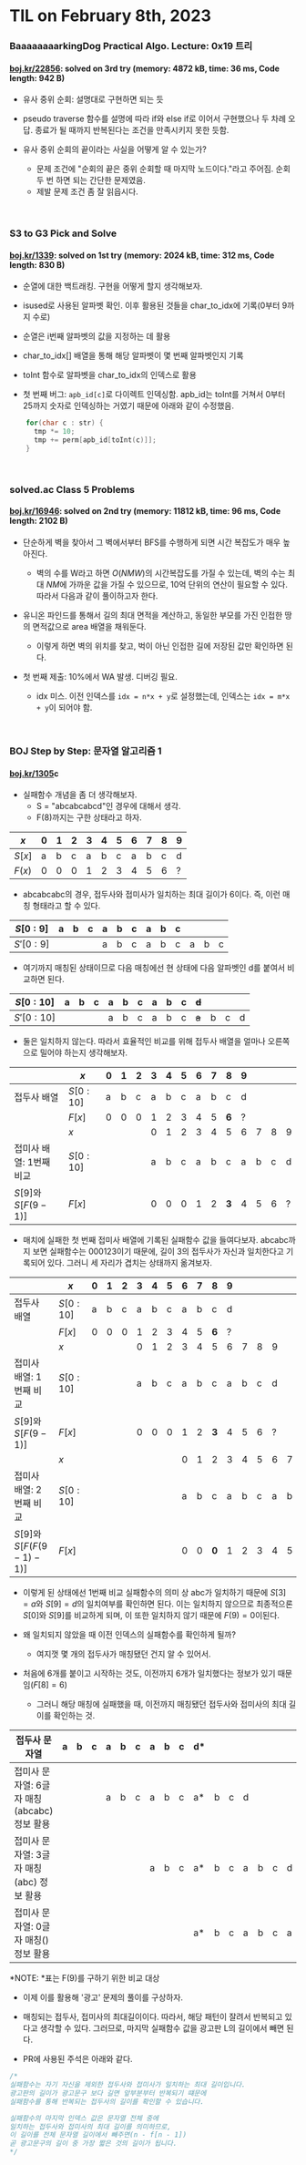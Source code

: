 # **TIL on February 8th, 2023**
### BaaaaaaaarkingDog Practical Algo. Lecture: 0x19 트리
#### [boj.kr/22856](../../../Problem%20Solving/boj/Tree/22856-02-08-2023.cpp): solved on 3rd try (memory: 4872 kB, time: 36 ms, Code length: 942 B) 
* 유사 중위 순회: 설명대로 구현하면 되는 듯
* pseudo traverse 함수를 설명에 따라 if와 else if로 이어서 구현했으나 두 차례 오답. 종료가 될 때까지 반복된다는 조건을 만족시키지 못한 듯함.

* 유사 중위 순회의 끝이라는 사실을 어떻게 알 수 있는가?
  - 문제 조건에 "순회의 끝은 중위 순회할 때 마지막 노드이다."라고 주어짐. 순회 두 번 하면 되는 간단한 문제였음.
  - 제발 문제 조건 좀 잘 읽읍시다.

<br>

### S3 to G3 Pick and Solve
#### [boj.kr/1339](../../../Problem%20Solving/boj/random%20defense/1339-02-07-2023.cpp): solved on 1st try (memory: 2024 kB, time: 312 ms, Code length: 830 B) 
* 순열에 대한 백트래킹. 구현을 어떻게 할지 생각해보자.
* isused로 사용된 알파벳 확인. 이후 활용된 것들을 char_to_idx에 기록(0부터 9까지 수로)
* 순열은 i번째 알파벳의 값을 지정하는 데 활용
* char_to_idx[] 배열을 통해 해당 알파벳이 몇 번째 알파벳인지 기록
* toInt 함수로 알파벳을 char_to_idx의 인덱스로 활용

* 첫 번째 버그: `apb_id[c]`로 다이렉트 인덱싱함. apb_id는 toInt를 거쳐서 0부터 25까지 숫자로 인덱싱하는 거였기 때문에 아래와 같이 수정했음.

```cpp
    for(char c : str) {
      tmp *= 10;
      tmp += perm[apb_id[toInt(c)]];
    }
```

<br>

### solved.ac Class 5 Problems
#### [boj.kr/16946](../../../Problem%20Solving/boj/solvedac/16946-02-08-2023.cpp): solved on 2nd try (memory: 11812 kB, time: 96 ms, Code length: 2102 B) 
* 단순하게 벽을 찾아서 그 벽에서부터 BFS를 수행하게 되면 시간 복잡도가 매우 높아진다.
  - 벽의 수를 W라고 하면 $O(NMW)$의 시간복잡도를 가질 수 있는데, 벽의 수는 최대 $NM$에 가까운 값을 가질 수 있으므로, 10억 단위의 연산이 필요할 수 있다. 따라서 다음과 같이 풀이하고자 한다.

* 유니온 파인드를 통해서 길의 최대 면적을 계산하고, 동일한 부모를 가진 인접한 땅의 면적값으로 area 배열을 채워둔다.
  - 이렇게 하면 벽의 위치를 찾고, 벅이 아닌 인접한 길에 저장된 값만 확인하면 된다.

* 첫 번째 제출: 10%에서 WA 발생. 디버깅 필요.
  - idx 미스. 이전 인덱스를 `idx = n*x + y`로 설정했는데, 인덱스는 `idx = m*x + y`이 되어야 함.

<br>

### BOJ Step by Step: 문자열 알고리즘 1
#### [boj.kr/1305](../../../Problem%20Solving/boj/KMP/1305-02-06-2023.cpp)c
* 실패함수 개념을 좀 더 생각해보자.
  - S = "abcabcabcd"인 경우에 대해서 생각.
  - F(8)까지는 구한 상태라고 하자.

|$x$   |0|1|2|3|4|5|6|7|8|9|
|------|-|-|-|-|-|-|-|-|-|-|
|$S[x]$|a|b|c|a|b|c|a|b|c|d|
|$F(x)$|0|0|0|1|2|3|4|5|6|?|

* abcabcabc의 경우, 접두사와 접미사가 일치하는 최대 길이가 6이다. 즉, 이런 매칭 형태라고 할 수 있다.

|$S[0:9]$ |a|b|c|a|b|c|a|b|c| | | |
|---------|-|-|-|-|-|-|-|-|-|-|-|-|
|$S'[0:9]$| | | |a|b|c|a|b|c|a|b|c|

* 여기까지 매칭된 상태이므로 다음 매칭에선 현 상태에 다음 알파벳인 d를 붙여서 비교하면 된다.

|$S[0:10]$ |a|b|c|a|b|c|a|b|c|~~d~~| | | |
|----------|-|-|-|-|-|-|-|-|-|-----|-|-|-|
|$S'[0:10]$| | | |a|b|c|a|b|c|~~a~~|b|c|d|

* 둘은 일치하지 않는다. 따라서 효율적인 비교를 위해 접두사 배열을 얼마나 오른쪽으로 밀어야 하는지 생각해보자.

|                     | $x$      |0|1|2|3|4|5|6|7|8    |9| | | |
|---------------------|----------|-|-|-|-|-|-|-|-|-----|-|-|-|-|
|접두사 배열           |$S[0:10]$ |a|b|c|a|b|c|a|b|c    |d| | | |
|                     |$F[x]$    |0|0|0|1|2|3|4|5|**6**|?| | | |
|                     | $x$      | | | |0|1|2|3|4|5    |6|7|8|9|
|접미사 배열: 1번째 비교|$S[0:10]$ | | | |a|b|c|a|b|c    |a|b|c|d|
|$S[9]$와 $S[F(9-1)]$ |$F[x]$    | | | |0|0|0|1|2|**3**|4|5|6|?|

* 매치에 실패한 첫 번째 접미사 배열에 기록된 실패함수 값을 들여다보자. abcabc까지 보면 실패함수는 000123이기 때문에, 길이 3의 접두사가 자신과 일치한다고 기록되어 있다. 그러니 세 자리가 겹치는 상태까지 옮겨보자.

|                        | $x$       |0|1|2|3|4|5|6|7|8    |9| | | | | | |
|------------------------|-----------|-|-|-|-|-|-|-|-|-----|-|-|-|-|-|-|-|
|접두사 배열              |$S[0:10]$  |a|b|c|a|b|c|a|b|c    |d| | | | | | |
|                        |$F[x]$     |0|0|0|1|2|3|4|5|**6**|?| | | | | | |
|                        | $x$       | | | |0|1|2|3|4|5    |6|7|8|9| | | |
|접미사 배열: 1번째 비교  |$S[0:10]$   | | | |a|b|c|a|b|c    |a|b|c|d| | | |
|$S[9]$와 $S[F(9-1)]$    |$F[x]$     | | | |0|0|0|1|2|**3**|4|5|6|?| | | |
|                        | $x$       | | | | | | |0|1|2    |3|4|5|6|7|8|9|
|접미사 배열: 2번째 비교  |$S[0:10]$  | | | | | | |a|b|c     |a|b|c|a|b|c|d|
|$S[9]$와 $S[F(F(9-1)-1)]$|$F[x]$    | | | | | | |0|0|**0**|1|2|3|4|5|6|?|

* 이렇게 된 상태에선 1번째 비교 실패함수의 의미 상 abc가 일치하기 때문에 $S[3] = a$와 $S[9] = d$의 일치여부를 확인하면 된다. 이는 일치하지 않으므로 최종적으론 $S[0]$와 $S[9]$를 비교하게 되며, 이 또한 일치하지 않기 때문에 $F(9) = 0$이된다.

* 왜 일치되지 않았을 때 이전 인덱스의 실패함수를 확인하게 될까?
  - 여지껏 몇 개의 접두사가 매칭됐던 건지 알 수 있어서.

* 처음에 6개를 붙이고 시작하는 것도, 이전까지 6개가 일치했다는 정보가 있기 때문임($F[8] = 6$)
  - 그러니 해당 매칭에 실패했을 때, 이전까지 매칭됐던 접두사와 접미사의 최대 길이를 확인하는 것.

|접두사 문자열                            |a|b|c|a|b|c|a|b|c|d*| | | | | | | | | |
|----------------------------------------|-|-|-|-|-|-|-|-|-|--|-|-|-|-|-|-|-|-|-|
|접미사 문자열: 6글자 매칭(abcabc) 정보 활용| | | |a|b|c|a|b|c|a*|b|c|d| | | | | | |
|접미사 문자열: 3글자 매칭(abc) 정보 활용   | | | | | | |a|b|c|a*|b|c|a|b|c|d| | | |
|접미사 문자열: 0글자 매칭() 정보 활용      | | | | | | | | | |a*|b|c|a|b|c|a|b|c|d|

*NOTE: *표는 F(9)를 구하기 위한 비교 대상

* 이제 이를 활용해 '광고' 문제의 풀이를 구상하자.
* 매칭되는 접두사, 접미사의 최대길이이다. 따라서, 해당 패턴이 잘려서 반복되고 있다고 생각할 수 있다. 그러므로, 마지막 실패함수 값을 광고판 L의 길이에서 빼면 된다.

* PR에 사용된 주석은 아래와 같다.

```cpp
/*
실패함수는 자기 자신을 제외한 접두사와 접미사가 일치하는 최대 길이입니다.
광고판의 길이가 광고문구 보다 길면 앞부분부터 반복되기 떄문에
실패함수를 통해 반복되는 접두사의 길이를 확인할 수 있습니다.

실패함수의 마지막 인덱스 값은 문자열 전체 중에
일치하는 접두사와 접미사의 최대 길이를 의미하므로,
이 길이를 전체 문자열 길이에서 빼주면(n - f[n - 1])
곧 광고문구의 길이 중 가장 짧은 것의 길이가 됩니다.
*/
```